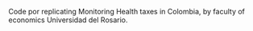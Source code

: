 Code por replicating Monitoring Health taxes in Colombia, by faculty of economics Universidad del Rosario.
